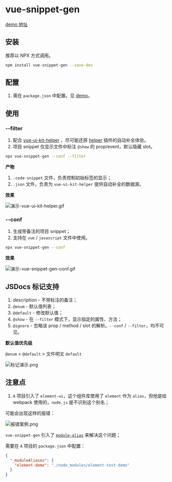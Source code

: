 # vue-snippet-gen

[demo 地址](https://github.com/engvuchen/helper-demo)

## 安装

推荐以 NPX 方式调用。

```bash
npm install vue-snippet-gen --save-dev
```

## 配置

1. 需在 `package.json` 中配置。见 [demo](https://github.com/engvuchen/helper-demo)。

## 使用

### --filter

1. 配合 [vue-ui-kit-helper](https://marketplace.visualstudio.com/items?itemName=engvuchen.vue-ui-kit-helper) ，尽可能还原 [helper](https://marketplace.visualstudio.com/search?term=helper&target=VSCode&category=All%20categories&sortBy=Relevance) 插件的自动补全体验。
2. 项目 snippet 仅显示文件中标注 `@show` 的 prop/event，默认隐藏 slot。

```bash
npx vue-snippet-gen --conf --filter
```

**产物**

1. `.code-snippet` 文件，负责控制初始标签的显示；
2. `.json` 文件，负责为 `vue-ui-kit-helper` 提供自动补全的数据源。

**效果**

![演示-vue-ui-kit-helper.gif](https://i.loli.net/2021/09/06/qZB4IKN65jzHpdn.gif)

### --conf

1. 生成带备注的项目 snippet；
2. 支持在 `vue` / `javascript` 文件中使用。

```bash
npx vue-snippet-gen --conf
```

**效果**

![演示-vue-snippet-gen-conf.gif](https://i.loli.net/2021/09/06/xDVM1rLeYqKtPzS.gif)

## JSDocs 标记支持

1. description - 不带标注的备注；
2. `@enum` - 默认值列表；
3. `@default` - 修改默认值；
4. `@show` - 在 `--filter` 模式下，显示指定的属性、方法；
5. `@ignore` - 忽略该 prop / method / slot 的解析。`--conf` / `--filter`，均不可见。

**默认值优先级**

`@enum` > `@default` > 文件明文 `default`

![标记演示.png](https://i.loli.net/2021/09/12/BpmJjvP5bM1UwfR.png)

## 注意点

1. `A` 项目引入了 `element-ui`，这个组件库使用了 `element` 作为 `alias`，但他是给 webpack 使用的，`node.js` 是不识别这个别名；

可能会出现这样的报错：

![报错案例.png](https://i.loli.net/2021/10/24/CzkdjsFX6awHE2t.png)

`vue-snippet-gen` 引入了 [`module-alias`](https://www.npmjs.com/package/module-alias) 来解决这个问题；

需要在 `A` 项目的 `package.json` 中配置：

```json
{
  "_moduleAliases": {
    "element-demo": "./node_modules/element-test-demo"
  }
}
```
